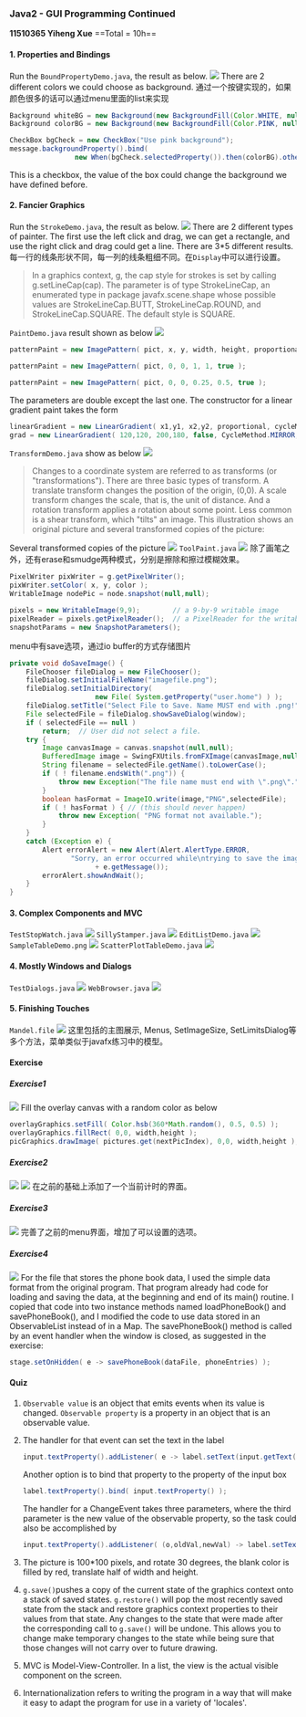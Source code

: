 ### Java2 - GUI Programming Continued
**11510365 Yiheng Xue**
==Total = 10h==

#### 1. Properties and Bindings
Run the `BoundPropertyDemo.java`, the result as below.
![](BoundPropertyDemo.png)
There are 2 different colors we could choose as background. 通过一个按键实现的，如果颜色很多的话可以通过menu里面的list来实现
```java
Background whiteBG = new Background(new BackgroundFill(Color.WHITE, null, null));
Background colorBG = new Background(new BackgroundFill(Color.PINK, null, null));

CheckBox bgCheck = new CheckBox("Use pink background");
message.backgroundProperty().bind( 
                new When(bgCheck.selectedProperty()).then(colorBG).otherwise(whiteBG));
```
This is a checkbox, the value of the box could change the background we have defined before.   
        

#### 2. Fancier Graphics
Run the `StrokeDemo.java`, the result as below.
![](StrokeDemo.png)
There are 2 different types of painter. The first use the left click and drag, we can get a rectangle, and use the right click and drag could get a line. There are 3*5 different results. 每一行的线条形状不同，每一列的线条粗细不同。在`Display`中可以进行设置。
>In a graphics context, g, the cap style for strokes is set by calling g.setLineCap(cap). The parameter is of type StrokeLineCap, an enumerated type in package javafx.scene.shape whose possible values are StrokeLineCap.BUTT, StrokeLineCap.ROUND, and StrokeLineCap.SQUARE. The default style is SQUARE.


`PaintDemo.java` result shown as below
![](PaintDemo.png)
```java
patternPaint = new ImagePattern( pict, x, y, width, height, proportional );

patternPaint = new ImagePattern( pict, 0, 0, 1, 1, true );

patternPaint = new ImagePattern( pict, 0, 0, 0.25, 0.5, true );
```
The parameters are double except the last one. The constructor for a linear gradient paint takes the form

```java
linearGradient = new LinearGradient( x1,y1, x2,y2, proportional, cycleMethod,stop1, stop2, . . . );
grad = new LinearGradient( 120,120, 200,180, false, CycleMethod.MIRROR, new Stop( 0,   Color.color(1, 0.3, 0.3) ),  new Stop( 0.5, Color.color(0.3, 0.3, 1) ),  new Stop( 1,   Color.color(1, 1, 0.3)   )  );
```

`TransformDemo.java` show as below
![](TransformDemo.png)
>Changes to a coordinate system are referred to as transforms (or "transformations"). There are three basic types of transform. A translate transform changes the position of the origin, (0,0). A scale transform changes the scale, that is, the unit of distance. And a rotation transform applies a rotation about some point. Less common is a shear transform, which "tilts" an image. This illustration shows an original picture and several transformed copies of the picture:

Several transformed copies of the picture
![](transforms.png)
`ToolPaint.java`
![](ToolPaint.png)
除了画笔之外，还有erase和smudge两种模式，分别是擦除和擦过模糊效果。
```java
PixelWriter pixWriter = g.getPixelWriter();
pixWriter.setColor( x, y, color );
WritableImage nodePic = node.snapshot(null,null);

pixels = new WritableImage(9,9);        // a 9-by-9 writable image
pixelReader = pixels.getPixelReader();  // a PixelReader for the writable image
snapshotParams = new SnapshotParameters();
```
menu中有save选项，通过io buffer的方式存储图片
```java
private void doSaveImage() {
    FileChooser fileDialog = new FileChooser(); 
    fileDialog.setInitialFileName("imagefile.png");
    fileDialog.setInitialDirectory(
                     new File( System.getProperty("user.home") ) );
    fileDialog.setTitle("Select File to Save. Name MUST end with .png!");
    File selectedFile = fileDialog.showSaveDialog(window);
    if ( selectedFile == null )
        return;  // User did not select a file.
    try {
        Image canvasImage = canvas.snapshot(null,null);
        BufferedImage image = SwingFXUtils.fromFXImage(canvasImage,null);
        String filename = selectedFile.getName().toLowerCase();
        if ( ! filename.endsWith(".png")) {
            throw new Exception("The file name must end with \".png\".");
        }
        boolean hasFormat = ImageIO.write(image,"PNG",selectedFile);
        if ( ! hasFormat ) { // (this should never happen)
            throw new Exception( "PNG format not available.");
        }
    }
    catch (Exception e) {
        Alert errorAlert = new Alert(Alert.AlertType.ERROR,
               "Sorry, an error occurred while\ntrying to save the image:\n"
                     + e.getMessage());
        errorAlert.showAndWait();
    }    
}
```

#### 3. Complex Components and MVC
`TestStopWatch.java` 
![](TestStopWatch.png)
`SillyStamper.java`
![](SillyStamper.png)
`EditListDemo.java`
![](EditListDemo.png)
`SampleTableDemo.png`
![](SampleTableDemo.png)
`ScatterPlotTableDemo.java`
![](ScatterPlotTableDemo.png)
#### 4. Mostly Windows and Dialogs
`TestDialogs.java`
![](TestDialogs.png)
`WebBrowser.java`
![](WebBrowser.png)
#### 5. Finishing Touches
`Mandel.file`
![](Mandel.png)
这里包括的主图展示, Menus, SetImageSize, SetLimitsDialog等多个方法，菜单类似于javafx练习中的模型。



#### Exercise
##### Exercise1
![](ex1.png)
Fill the overlay canvas with a random color as below
```java
overlayGraphics.setFill( Color.hsb(360*Math.random(), 0.5, 0.5) );
overlayGraphics.fillRect( 0,0, width,height );
picGraphics.drawImage( pictures.get(nextPicIndex), 0,0, width,height );
```

##### Exercise2
![](ex2-1.png)
![](ex2-2.png)
在之前的基础上添加了一个当前计时的界面。
##### Exercise3
![](ex3.png)
完善了之前的menu界面，增加了可以设置的选项。
##### Exercise4
![](ex4.png)
For the file that stores the phone book data, I used the simple data format from the original program. That program already had code for loading and saving the data, at the beginning and end of its main() routine. I copied that code into two instance methods named loadPhoneBook() and savePhoneBook(), and I modified the code to use data stored in an ObservableList instead of in a Map. The savePhoneBook() method is called by an event handler when the window is closed, as suggested in the exercise:
```java
stage.setOnHidden( e -> savePhoneBook(dataFile, phoneEntries) );
```

#### Quiz
1. `Observable value` is an object that emits events when its value is changed. `Observable property` is a property in an object that is an observable value.
2. The handler for that event can set the text in the label
    ```java
    input.textProperty().addListener( e -> label.setText(input.getText()) );
    ```
    Another option is to bind that property to the property of the input box
    ```java
    label.textProperty().bind( input.textProperty() );
    ```
    The handler for a ChangeEvent takes three parameters, where the third parameter is the new value of the observable property, so the task could also be accomplished by
    ```java
    input.textProperty().addListener( (o,oldVal,newVal) -> label.setText(newVal)) );
    ```
    
1. The picture is 100*100 pixels, and rotate 30 degrees, the blank color is filled by red, translate half of width and height.
2. `g.save()`pushes a copy of the current state of the graphics context onto a stack of saved states. `g.restore()` will pop the most recently saved state from the stack and restore graphics context properties to their values from that state. Any changes to the state that were made after the corresponding call to `g.save()` will be undone. This allows you to change make temporary changes to the state while being sure that those changes will not carry over to future drawing.
3. MVC is Model-View-Controller. In a list, the view is the actual visible component on the screen.
4. Internationalization refers to writing the program in a way that will make it easy to adapt the program for use in a variety of 'locales'.